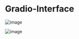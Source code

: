 # Gradio-Interface


![image](https://user-images.githubusercontent.com/68188457/123504248-abfe0080-d675-11eb-9514-1aa777296911.png)



![image](https://user-images.githubusercontent.com/68188457/123504905-ad312c80-d679-11eb-9ffc-ed74f4482cee.png)

